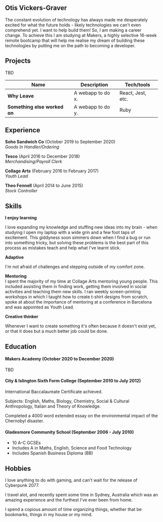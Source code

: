 ## Otis Vickers-Graver


The constant evolution of technology has always made me desperately excited for what the future holds - likely technologies we can't even comprehend yet. I want to help build them! So, I am making a career change. To achieve this I am studying at Makers, a highly selective 16-week remote bootcamp that will help me realise my dream of building these technologies by putting me on the path to becoming a developer.

<!--I love how coding allows me to merge my logical thinking processes with my creative mindset. -->


## Projects
TBD

| Name                         | Description       | Tech/tools        |
| ---------------------------- | ----------------- | ----------------- |
| **Why Leave**            | A webapp to do x. | React, Jest, etc. |
| **Something else worked on** | A webapp to do y. | Ruby              |

## Experience

**Soho Sandwich Co** (October 2019 to September 2020)  
_Goods In Handler/Ordering_

**Tesco** (April 2016 to December 2018)  
_Merchandising/Payroll Clerk_

**Collage Arts** (February 2016 to February 2017)                                   
_Youth Lead_

**Theo Fennell** (April 2014 to June 2015)                                              
_Stock Controller_

## Skills

**I enjoy learning**

I love expanding my knowledge and stuffing new ideas into my brain - when studying I open my laptop with a wide grin and a few foot taps of excitement. This giddyness soon simmers down when I find a bug or run into something tricky, but solving these problems is the best part of this process as mistakes teach and help what I've learnt stick.


**Adaptive**

I'm not afraid of challenges and stepping outside of my comfort zone. 

**Mentoring**                             
I spent the majority of my time at Collage Arts mentoring young people. This included assisting them in finding work, getting them involved in social activities and teaching them new skills. I ran weekly screen-printing workshops in which I taught how to create t-shirt designs from scratch, spoke at about the importance of mentoring at a conference in Barcelona and was appointed as Youth Lead.

**Creative thinker**

Whenever I want to create something it's often because it doesn't exist yet, or that it does but a much better job could be done.


## Education

#### Makers Academy (October 2020 to December 2020)
TBD

#### City & Islington Sixth Form College (September 2010 to July 2012)

International Baccalaureate Certificate achieved.

Subjects: English, Maths, Biology, Chemistry, Social & Cultural Anthropology, Italian and Theory of Knowledge.

Completed a 4000 word extended essay on the environmental impact of the Chernobyl disaster.

#### Gladesmore Community School (September 2006 - July 2010)

- 10 A-C GCSEs
- Includes A in Maths, English, Science and Food Technology
- Includes Spanish Business Diploma (BB)

<!--#### Any other qualifications

That in some arguable way make you a better software developer or well-rounded person-->

## Hobbies

I love anything to do with gaming, and can't wait for the release of Cyberpunk 2077.

I travel alot, and recently spent some time in Sydney, Australia which was an amazing experience and the furthest I've ever been from home.

I spend a copious amount of time organizing things, whether that be bookmarks, things in my house or my mind.
